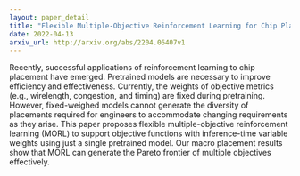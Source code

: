 ```yaml
---
layout: paper_detail
title: "Flexible Multiple-Objective Reinforcement Learning for Chip Placement"
date: 2022-04-13
arxiv_url: http://arxiv.org/abs/2204.06407v1
---
```


Recently, successful applications of reinforcement learning to chip placement have emerged. Pretrained models are necessary to improve efficiency and effectiveness. Currently, the weights of objective metrics (e.g., wirelength, congestion, and timing) are fixed during pretraining. However, fixed-weighed models cannot generate the diversity of placements required for engineers to accommodate changing requirements as they arise. This paper proposes flexible multiple-objective reinforcement learning (MORL) to support objective functions with inference-time variable weights using just a single pretrained model. Our macro placement results show that MORL can generate the Pareto frontier of multiple objectives effectively.
